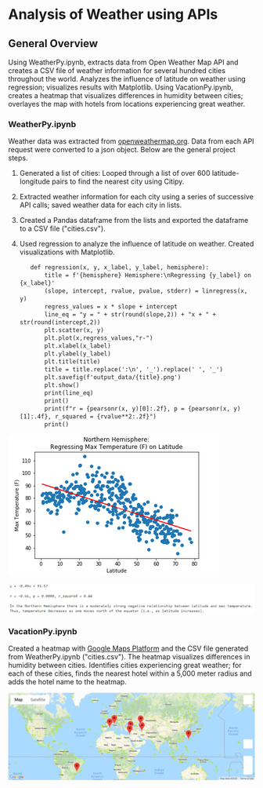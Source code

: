 # Analysis of Weather using APIs


## General Overview

Using WeatherPy.ipynb, extracts data from Open Weather Map API and creates a CSV file of weather information for several hundred cities throughout the world. Analyzes the influence of latitude on weather using regression; visualizes results with Matplotlib. Using VacationPy.ipynb, creates a heatmap that visualizes differences in humidity between cities; overlayes the map with hotels from locations experiencing great weather.


### WeatherPy.ipynb

Weather data was extracted from [openweathermap.org](https://api.openweathermap.org). Data from each API request were converted to a json object. Below are the general project steps.

1. Generated a list of cities: Looped through a list of over 600 latitude-longitude pairs to find the nearest city using Citipy.
2. Extracted weather information for each city using a series of successive API calls; saved weather data for each city in lists.
3. Created a Pandas dataframe from the lists and exported the dataframe to a CSV file ("cities.csv").
4. Used regression to analyze the influence of latitude on weather. Created visualizations with Matplotlib.

          def regression(x, y, x_label, y_label, hemisphere):
              title = f'{hemisphere} Hemisphere:\nRegressing {y_label} on {x_label}'
              (slope, intercept, rvalue, pvalue, stderr) = linregress(x, y)
              regress_values = x * slope + intercept
              line_eq = "y = " + str(round(slope,2)) + "x + " + str(round(intercept,2))
              plt.scatter(x, y)
              plt.plot(x,regress_values,"r-")
              plt.xlabel(x_label)
              plt.ylabel(y_label)
              plt.title(title)
              title = title.replace(':\n', '_').replace(' ', '_')
              plt.savefig(f'output_data/{title}.png')
              plt.show()
              print(line_eq)
              print()
              print(f"r = {pearsonr(x, y)[0]:.2f}, p = {pearsonr(x, y)[1]:.4f}, r_squared = {rvalue**2:.2f}")
              print()
      
![Example of Regression Output](/WeatherPy/output_data/Northern_Hemisphere_Regressing_Max_Temperature_(F)_on_Latitude.png)

![Example of Regression Interpretation](/WeatherPy/output_data/Interpretation_NH_Temp_Latitude.PNG)


### VacationPy.ipynb

Created a heatmap with [Google Maps Platform](https://maps.googleapis.com) and the CSV file generated from WeatherPy.ipynb ("cities.csv"). The heatmap visualizes differences in humidity between cities. Identifies cities experiencing great weather; for each of these cities, finds the nearest hotel within a 5,000 meter radius and adds the hotel name to the heatmap.

![Hotel Map](/VacationPy/output_data/hotel_map.png)


